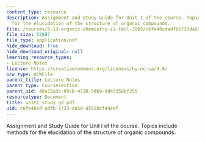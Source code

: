 ```yaml
---
content_type: resource
description: Assignment and Study Guide for Unit I of the course. Topics include methods
  for the elucidation of the structure of organic compounds.
file: /courses/5-13-organic-chemistry-ii-fall-2003/c6fe40cdadfb1733da5045528cf44e9f_unit1_study_gd.pdf
file_size: 52887
file_type: application/pdf
hide_download: true
hide_download_original: null
learning_resource_types:
- Lecture Notes
license: https://creativecommons.org/licenses/by-nc-sa/4.0/
ocw_type: OCWFile
parent_title: Lecture Notes
parent_type: CourseSection
parent_uid: 46a13a3c-09cb-4738-5db9-9d45358bf255
resourcetype: Document
title: unit1_study_gd.pdf
uid: c6fe40cd-adfb-1733-da50-45528cf44e9f
---
```

Assignment and Study Guide for Unit I of the course. Topics include methods for the elucidation of the structure of organic compounds.